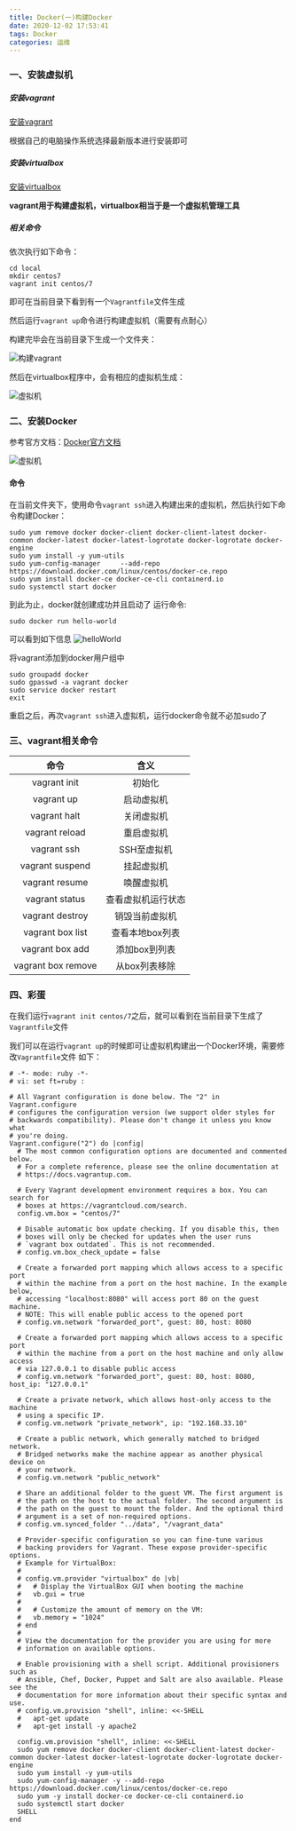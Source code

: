 ```yaml
---
title: Docker(一)构建Docker
date: 2020-12-02 17:53:41
tags: Docker
categories: 运维
---
```


<meta name="referrer" content="no-referrer" />

### 一、安装虚拟机

##### 安装vagrant

[安装vagrant](https://www.vagrantup.com/)

根据自己的电脑操作系统选择最新版本进行安装即可

##### 安装virtualbox

[安装virtualbox](https://www.virtualbox.org/wiki/Downloads)

**vagrant用于构建虚拟机，virtualbox相当于是一个虚拟机管理工具**

<!--More-->

##### 相关命令

依次执行如下命令：
```
cd local
mkdir centos7
vagrant init centos/7
```
即可在当前目录下看到有一个`Vagrantfile`文件生成

然后运行`vagrant up`命令进行构建虚拟机（需要有点耐心）

构建完毕会在当前目录下生成一个文件夹：

![构建vagrant](Docker-一-构建Docker/vagrant.png)

然后在virtualbox程序中，会有相应的虚拟机生成：

![虚拟机](Docker-一-构建Docker/box1.png)

### 二、安装Docker

参考官方文档：[Docker官方文档](https://docs.docker.com/)

![虚拟机](Docker-一-构建Docker/doc.png)

#### 命令

在当前文件夹下，使用命令`vagrant ssh`进入构建出来的虚拟机，然后执行如下命令构建Docker：
```
sudo yum remove docker docker-client docker-client-latest docker-common docker-latest docker-latest-logrotate docker-logrotate docker-engine
sudo yum install -y yum-utils
sudo yum-config-manager     --add-repo     https://download.docker.com/linux/centos/docker-ce.repo
sudo yum install docker-ce docker-ce-cli containerd.io
sudo systemctl start docker
```
到此为止，docker就创建成功并且启动了
运行命令:
```
sudo docker run hello-world
```
可以看到如下信息
![helloWorld](Docker-一-构建Docker/word.png)

将vagrant添加到docker用户组中
```
sudo groupadd docker
sudo gpasswd -a vagrant docker
sudo service docker restart
exit
```
重启之后，再次`vagrant ssh`进入虚拟机，运行docker命令就不必加sudo了

### 三、vagrant相关命令

|命令|含义|
|:---:|:---:|
|vagrant init|初始化|
|vagrant up|启动虚拟机|
|vagrant halt|关闭虚拟机|
|vagrant reload|重启虚拟机|
|vagrant ssh|SSH至虚拟机|
|vagrant suspend|挂起虚拟机|
|vagrant resume|唤醒虚拟机|
|vagrant status|查看虚拟机运行状态|
|vagrant destroy|销毁当前虚拟机|
|vagrant box list|查看本地box列表|
|vagrant box add|添加box到列表|
|vagrant box remove|从box列表移除

### 四、彩蛋

在我们运行`vagrant init centos/7`之后，就可以看到在当前目录下生成了`Vagrantfile`文件

我们可以在运行`vagrant up`的时候即可让虚拟机构建出一个Docker环境，需要修改`Vagrantfile`文件
如下：
```
# -*- mode: ruby -*-
# vi: set ft=ruby :

# All Vagrant configuration is done below. The "2" in Vagrant.configure
# configures the configuration version (we support older styles for
# backwards compatibility). Please don't change it unless you know what
# you're doing.
Vagrant.configure("2") do |config|
  # The most common configuration options are documented and commented below.
  # For a complete reference, please see the online documentation at
  # https://docs.vagrantup.com.

  # Every Vagrant development environment requires a box. You can search for
  # boxes at https://vagrantcloud.com/search.
  config.vm.box = "centos/7"

  # Disable automatic box update checking. If you disable this, then
  # boxes will only be checked for updates when the user runs
  # `vagrant box outdated`. This is not recommended.
  # config.vm.box_check_update = false

  # Create a forwarded port mapping which allows access to a specific port
  # within the machine from a port on the host machine. In the example below,
  # accessing "localhost:8080" will access port 80 on the guest machine.
  # NOTE: This will enable public access to the opened port
  # config.vm.network "forwarded_port", guest: 80, host: 8080

  # Create a forwarded port mapping which allows access to a specific port
  # within the machine from a port on the host machine and only allow access
  # via 127.0.0.1 to disable public access
  # config.vm.network "forwarded_port", guest: 80, host: 8080, host_ip: "127.0.0.1"

  # Create a private network, which allows host-only access to the machine
  # using a specific IP.
  # config.vm.network "private_network", ip: "192.168.33.10"

  # Create a public network, which generally matched to bridged network.
  # Bridged networks make the machine appear as another physical device on
  # your network.
  # config.vm.network "public_network"

  # Share an additional folder to the guest VM. The first argument is
  # the path on the host to the actual folder. The second argument is
  # the path on the guest to mount the folder. And the optional third
  # argument is a set of non-required options.
  # config.vm.synced_folder "../data", "/vagrant_data"

  # Provider-specific configuration so you can fine-tune various
  # backing providers for Vagrant. These expose provider-specific options.
  # Example for VirtualBox:
  #
  # config.vm.provider "virtualbox" do |vb|
  #   # Display the VirtualBox GUI when booting the machine
  #   vb.gui = true
  #
  #   # Customize the amount of memory on the VM:
  #   vb.memory = "1024"
  # end
  #
  # View the documentation for the provider you are using for more
  # information on available options.

  # Enable provisioning with a shell script. Additional provisioners such as
  # Ansible, Chef, Docker, Puppet and Salt are also available. Please see the
  # documentation for more information about their specific syntax and use.
  # config.vm.provision "shell", inline: <<-SHELL
  #   apt-get update
  #   apt-get install -y apache2

  config.vm.provision "shell", inline: <<-SHELL
  sudo yum remove docker docker-client docker-client-latest docker-common docker-latest docker-latest-logrotate docker-logrotate docker-engine
  sudo yum install -y yum-utils
  sudo yum-config-manager -y --add-repo https://download.docker.com/linux/centos/docker-ce.repo
  sudo yum -y install docker-ce docker-ce-cli containerd.io
  sudo systemctl start docker
  SHELL
end
```
